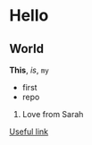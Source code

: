 # Hello 
## World 
**This**, *is*, `my` 
- first 
- repo
1. Love from Sarah
 
[Useful link](https://example.org) 
